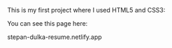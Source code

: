 This is my first project where I used HTML5 and CSS3:

You can see this page here:

stepan-dulka-resume.netlify.app

